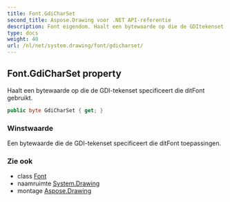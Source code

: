 ```yaml
---
title: Font.GdiCharSet
second_title: Aspose.Drawing voor .NET API-referentie
description: Font eigendom. Haalt een bytewaarde op die de GDItekenset specificeert die ditFont gebruikt.
type: docs
weight: 40
url: /nl/net/system.drawing/font/gdicharset/
---
```

## Font.GdiCharSet property

Haalt een bytewaarde op die de GDI-tekenset specificeert die ditFont gebruikt.

```csharp
public byte GdiCharSet { get; }
```

### Winstwaarde

Een bytewaarde die de GDI-tekenset specificeert die ditFont toepassingen.

### Zie ook

* class [Font](../)
* naamruimte [System.Drawing](../../font/)
* montage [Aspose.Drawing](../../../)


